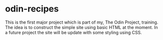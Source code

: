 # odin-recipes
This is the first major project which is part of my, The Odin Project, training.
The idea is to construct the simple site using basic HTML at the moment. In a future project the site will be update with some styling using CSS.